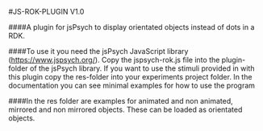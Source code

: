 #JS-ROK-PLUGIN V1.0

####A plugin for jsPsych to display orientated objects instead of dots in a RDK.  

####To use it you need the jsPsych JavaScript library (https://www.jspsych.org/). Copy the jspsych-rok.js file into the plugin-folder of the jsPsych library. If you want to use the stimuli provided in with this plugin copy the res-folder into your experiments project folder. In the documentation you can see minimal examples for how to use the program

####In the res folder are examples for animated and non animated, mirrored and non mirrored objects. These can be loaded as orientated objects.

 
